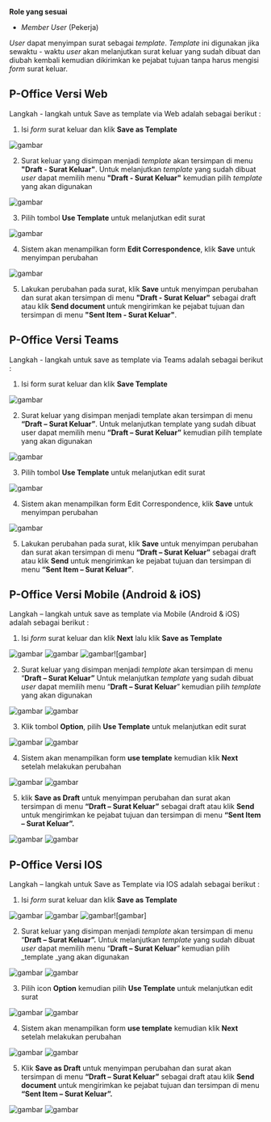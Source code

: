 **Role yang sesuai**

- *Member User* (Pekerja)

*User* dapat menyimpan surat sebagai *template*. *Template* ini digunakan jika sewaktu - waktu *user* akan melanjutkan surat keluar yang sudah dibuat dan diubah kembali kemudian dikirimkan ke pejabat tujuan tanpa harus mengisi *form* surat keluar. 

## **P-Office Versi Web**

Langkah - langkah untuk Save as template via Web adalah sebagai berikut :

1. Isi *form* surat keluar dan klik **Save as Template**

![gambar](SuratKeluar/SK_Web/02SK14.png)

2. Surat keluar yang disimpan menjadi *template* akan tersimpan di menu **"Draft - Surat Keluar"**. Untuk melanjutkan *template* yang sudah dibuat *user* dapat memilih menu **"Draft - Surat Keluar"** kemudian pilih *template* yang akan digunakan

![gambar](SuratKeluar/SK_Web/02SK15.png)

3. Pilih tombol **Use Template** untuk melanjutkan edit surat

![gambar](SuratKeluar/SK_Web/02SK16.png)

4. Sistem akan menampilkan form **Edit Correspondence**, klik **Save** untuk menyimpan perubahan

![gambar](SuratKeluar/SK_Web/02SK17.png)

5. Lakukan perubahan pada surat, klik **Save** untuk menyimpan perubahan dan surat akan tersimpan di menu **"Draft - Surat Keluar"** sebagai draft atau klik **Send document** untuk mengirimkan ke pejabat tujuan dan tersimpan di menu **"Sent Item - Surat Keluar"**.

## **P-Office Versi Teams**

Langkah - langkah untuk save as template via Teams adalah sebagai berikut :

1.	Isi form surat keluar dan klik **Save Template**
 
![gambar](SuratKeluar/SK_Teams/SK15.png)

2.	Surat keluar yang disimpan menjadi template akan tersimpan di menu **“Draft – Surat Keluar”**. Untuk melanjutkan template yang sudah dibuat user dapat memilih menu **“Draft – Surat Keluar”** kemudian pilih template yang akan digunakan
 
![gambar](SuratKeluar/SK_Teams/SK16.png)

3.	Pilih tombol **Use Template** untuk melanjutkan edit surat
 
![gambar](SuratKeluar/SK_Teams/SK17.png)

4.	Sistem akan menampilkan form Edit Correspondence, klik **Save** untuk menyimpan perubahan
 
![gambar](SuratKeluar/SK_Teams/SK18.png)

5.	Lakukan perubahan pada surat, klik **Save** untuk menyimpan perubahan dan surat akan tersimpan di menu **“Draft – Surat Keluar”** sebagai draft atau klik **Send** untuk mengirimkan ke pejabat tujuan dan tersimpan di menu **“Sent Item – Surat Keluar”**.

## **P-Office Versi Mobile (Android & iOS)**

Langkah – langkah untuk save as template via Mobile (Android & iOS) adalah sebagai berikut : 

1. 	Isi _form_ surat keluar dan klik **Next** lalu klik **Save as Template**

![gambar](SuratKeluar/SK_Android/TempSK/02A01.png) ![gambar](SuratKeluar/SK_Android/TempSK/02A02.png) ![gambar](SuratKeluar/SK_Android/TempSK/02A03.png)![gambar] 

2. Surat keluar yang disimpan menjadi _template_ akan tersimpan di menu “**Draft – Surat Keluar”** Untuk melanjutkan _template_ yang sudah dibuat _user_ dapat memilih menu “**Draft – Surat Keluar**” kemudian pilih _template_ yang akan digunakan
   
![gambar](SuratKeluar/SK_Android/TempSK/02A04.png)
![gambar](SuratKeluar/SK_Android/TempSK/02A11.png) 

3. Klik tombol **Option**, pilih **Use Template** untuk melanjutkan edit surat
   
![gambar](SuratKeluar/SK_Android/TempSK/02A05.png) ![gambar](SuratKeluar/SK_Android/TempSK/02A06.png) 

4. Sistem akan menampilkan form **use template** kemudian klik **Next** setelah melakukan perubahan

![gambar](SuratKeluar/SK_Android/TempSK/02A07.png) ![gambar](SuratKeluar/SK_Android/TempSK/02A08.png)

5. klik **Save as Draft** untuk menyimpan perubahan dan surat akan tersimpan di menu **“Draft – Surat Keluar”** sebagai draft atau klik **Send** untuk mengirimkan ke pejabat tujuan dan tersimpan di menu **“Sent Item – Surat Keluar”.**

![gambar](SuratKeluar/SK_Android/TempSK/02A09.png) ![gambar](SuratKeluar/SK_Android/TempSK/02A10.png)

## **P-Office Versi IOS**

Langkah – langkah untuk Save as Template via IOS adalah sebagai berikut :

1.	Isi _form_ surat keluar dan klik **Save as Template**

![gambar](SuratKeluar/SK_Android/TempSK/02A01.png) ![gambar](SuratKeluar/SK_Android/TempSK/02A02.png) ![gambar](SuratKeluar/SK_Android/TempSK/02A03.png)![gambar] 


2.	Surat keluar yang disimpan menjadi _template_ akan tersimpan di menu “**Draft – Surat Keluar”.** Untuk melanjutkan _template_ yang sudah dibuat _user_ dapat memilih menu “**Draft – Surat Keluar**” kemudian pilih _template _yang akan digunakan

![gambar](SuratKeluar/SK_Android/TempSK/02A04.png) ![gambar](SuratKeluar/SK_Android/TempSK/02A11.png)

3.	Pilih icon **Option** kemudian pilih **Use Template** untuk melanjutkan edit surat

![gambar](SuratKeluar/SK_Android/TempSK/02A05.png) ![gambar](SuratKeluar/SK_Android/TempSK/02A06.png) 

4.	Sistem akan menampilkan form **use template** kemudian klik **Next** setelah melakukan perubahan

![gambar](SuratKeluar/SK_Android/TempSK/02A07.png) ![gambar](SuratKeluar/SK_Android/TempSK/02A08.png)

5.	Klik **Save as Draft** untuk menyimpan perubahan dan surat akan tersimpan di menu **“Draft – Surat Keluar”** sebagai draft atau klik **Send document** untuk mengirimkan ke pejabat tujuan dan tersimpan di menu **“Sent Item – Surat Keluar”.**

![gambar](SuratKeluar/SK_Android/TempSK/02A09.png) ![gambar](SuratKeluar/SK_Android/TempSK/02A10.png)
